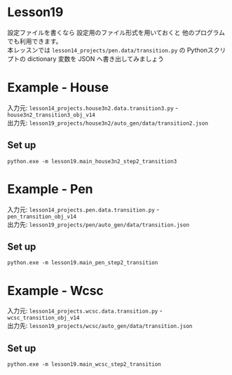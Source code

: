 # Lesson19

設定ファイルを書くなら 設定用のファイル形式を用いておくと 他のプログラムでも利用できます。  
本レッスンでは `lesson14_projects/pen.data/transition.py` の Pythonスクリプトの dictionary 変数を JSON へ書き出してみましょう  

# Example - House

入力元: `lesson14_projects.house3n2.data.transition3.py` - `house3n2_transition3_obj_v14`  
出力先: `lesson19_projects/house3n2/auto_gen/data/transition2.json`  

## Set up

```shell
python.exe -m lesson19.main_house3n2_step2_transition3
```

# Example - Pen

入力元: `lesson14_projects.pen.data.transition.py` - `pen_transition_obj_v14`  
出力先: `lesson19_projects/pen/auto_gen/data/transition.json`  

## Set up

```shell
python.exe -m lesson19.main_pen_step2_transition
```

# Example - Wcsc

入力元: `lesson14_projects.wcsc.data.transition.py` - `wcsc_transition_obj_v14`  
出力先: `lesson19_projects/wcsc/auto_gen/data/transition.json`  

## Set up

```shell
python.exe -m lesson19.main_wcsc_step2_transition
```
